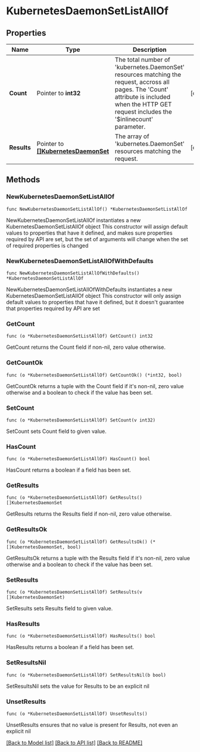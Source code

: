 # KubernetesDaemonSetListAllOf

## Properties

Name | Type | Description | Notes
------------ | ------------- | ------------- | -------------
**Count** | Pointer to **int32** | The total number of &#39;kubernetes.DaemonSet&#39; resources matching the request, accross all pages. The &#39;Count&#39; attribute is included when the HTTP GET request includes the &#39;$inlinecount&#39; parameter. | [optional] 
**Results** | Pointer to [**[]KubernetesDaemonSet**](kubernetes.DaemonSet.md) | The array of &#39;kubernetes.DaemonSet&#39; resources matching the request. | [optional] 

## Methods

### NewKubernetesDaemonSetListAllOf

`func NewKubernetesDaemonSetListAllOf() *KubernetesDaemonSetListAllOf`

NewKubernetesDaemonSetListAllOf instantiates a new KubernetesDaemonSetListAllOf object
This constructor will assign default values to properties that have it defined,
and makes sure properties required by API are set, but the set of arguments
will change when the set of required properties is changed

### NewKubernetesDaemonSetListAllOfWithDefaults

`func NewKubernetesDaemonSetListAllOfWithDefaults() *KubernetesDaemonSetListAllOf`

NewKubernetesDaemonSetListAllOfWithDefaults instantiates a new KubernetesDaemonSetListAllOf object
This constructor will only assign default values to properties that have it defined,
but it doesn't guarantee that properties required by API are set

### GetCount

`func (o *KubernetesDaemonSetListAllOf) GetCount() int32`

GetCount returns the Count field if non-nil, zero value otherwise.

### GetCountOk

`func (o *KubernetesDaemonSetListAllOf) GetCountOk() (*int32, bool)`

GetCountOk returns a tuple with the Count field if it's non-nil, zero value otherwise
and a boolean to check if the value has been set.

### SetCount

`func (o *KubernetesDaemonSetListAllOf) SetCount(v int32)`

SetCount sets Count field to given value.

### HasCount

`func (o *KubernetesDaemonSetListAllOf) HasCount() bool`

HasCount returns a boolean if a field has been set.

### GetResults

`func (o *KubernetesDaemonSetListAllOf) GetResults() []KubernetesDaemonSet`

GetResults returns the Results field if non-nil, zero value otherwise.

### GetResultsOk

`func (o *KubernetesDaemonSetListAllOf) GetResultsOk() (*[]KubernetesDaemonSet, bool)`

GetResultsOk returns a tuple with the Results field if it's non-nil, zero value otherwise
and a boolean to check if the value has been set.

### SetResults

`func (o *KubernetesDaemonSetListAllOf) SetResults(v []KubernetesDaemonSet)`

SetResults sets Results field to given value.

### HasResults

`func (o *KubernetesDaemonSetListAllOf) HasResults() bool`

HasResults returns a boolean if a field has been set.

### SetResultsNil

`func (o *KubernetesDaemonSetListAllOf) SetResultsNil(b bool)`

 SetResultsNil sets the value for Results to be an explicit nil

### UnsetResults
`func (o *KubernetesDaemonSetListAllOf) UnsetResults()`

UnsetResults ensures that no value is present for Results, not even an explicit nil

[[Back to Model list]](../README.md#documentation-for-models) [[Back to API list]](../README.md#documentation-for-api-endpoints) [[Back to README]](../README.md)



